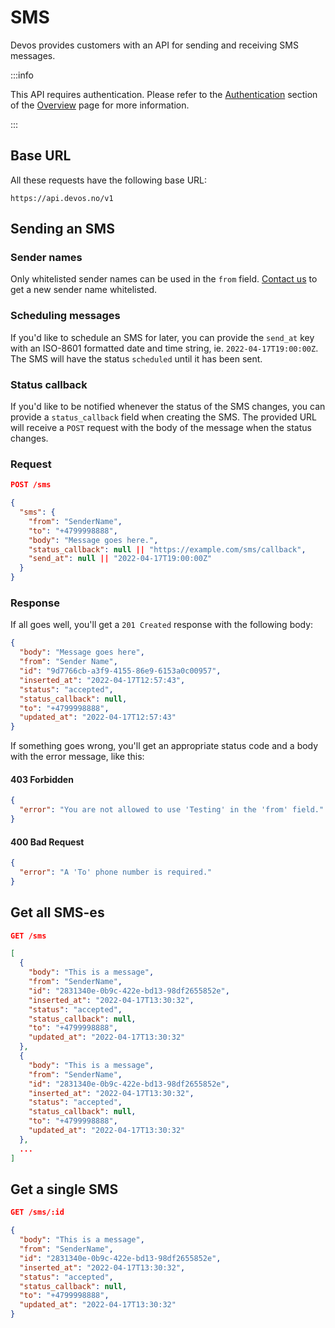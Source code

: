# SMS
Devos provides customers with an API for sending and receiving SMS messages.

:::info

This API requires authentication. Please refer to the [Authentication](./overview#Authentication) section of the [Overview](./overview) page for more information.

:::


## Base URL
All these requests have the following base URL:

```
https://api.devos.no/v1
```

## Sending an SMS

### Sender names
Only whitelisted sender names can be used in the `from` field. [Contact us](https://devos.no/kontakt) to get a new sender name whitelisted.

### Scheduling messages
If you'd like to schedule an SMS for later, you can provide the `send_at` key with an ISO-8601 formatted date and time string, ie. `2022-04-17T19:00:00Z`. The SMS will have the status `scheduled` until it has been sent.

### Status callback
If you'd like to be notified whenever the status of the SMS changes, you can provide a `status_callback` field when creating the SMS. The provided URL will receive a `POST` request with the body of the message when the status changes.

### Request
```json
POST /sms

{
  "sms": {
    "from": "SenderName",
    "to": "+4799998888",
    "body": "Message goes here.",
    "status_callback": null || "https://example.com/sms/callback",
    "send_at": null || "2022-04-17T19:00:00Z"
  }
}
```

### Response
If all goes well, you'll get a `201 Created` response with the following body:

```json
{
  "body": "Message goes here",
  "from": "Sender Name",
  "id": "9d7766cb-a3f9-4155-86e9-6153a0c00957",
  "inserted_at": "2022-04-17T12:57:43",
  "status": "accepted",
  "status_callback": null,
  "to": "+4799998888",
  "updated_at": "2022-04-17T12:57:43"
}
```

If something goes wrong, you'll get an appropriate status code and a body with the error message, like this:

#### 403 Forbidden
```json
{
  "error": "You are not allowed to use 'Testing' in the 'from' field."
}
```

#### 400 Bad Request
```json
{
  "error": "A 'To' phone number is required."
}
```

## Get all SMS-es
```json
GET /sms

[
  {
    "body": "This is a message",
    "from": "SenderName",
    "id": "2831340e-0b9c-422e-bd13-98df2655852e",
    "inserted_at": "2022-04-17T13:30:32",
    "status": "accepted",
    "status_callback": null,
    "to": "+4799998888",
    "updated_at": "2022-04-17T13:30:32"
  },
  {
    "body": "This is a message",
    "from": "SenderName",
    "id": "2831340e-0b9c-422e-bd13-98df2655852e",
    "inserted_at": "2022-04-17T13:30:32",
    "status": "accepted",
    "status_callback": null,
    "to": "+4799998888",
    "updated_at": "2022-04-17T13:30:32"
  },
  ...
]
```

## Get a single SMS
```json
GET /sms/:id

{
  "body": "This is a message",
  "from": "SenderName",
  "id": "2831340e-0b9c-422e-bd13-98df2655852e",
  "inserted_at": "2022-04-17T13:30:32",
  "status": "accepted",
  "status_callback": null,
  "to": "+4799998888",
  "updated_at": "2022-04-17T13:30:32"
}
```